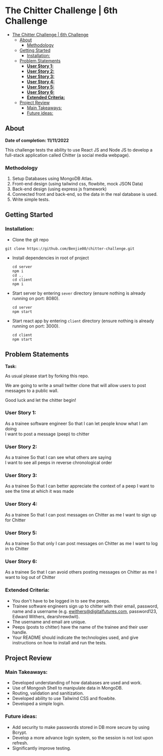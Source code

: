 # The Chitter Challenge | 6th Challenge

- [The Chitter Challenge | 6th Challenge](#the-chitter-challenge--6th-challenge)
  - [About](#about)
    - [Methodology](#methodology)
  - [Getting Started](#getting-started)
    - [Installation:](#installation)
  - [Problem Statements](#problem-statements)
    - [**User Story 1:**](#user-story-1)
    - [**User Story 2:**](#user-story-2)
    - [**User Story 3:**](#user-story-3)
    - [**User Story 4:**](#user-story-4)
    - [**User Story 5:**](#user-story-5)
    - [**User Story 6:**](#user-story-6)
    - [**Extended Criteria:**](#extended-criteria)
  - [Project Review](#project-review)
    - [Main Takeaways:](#main-takeaways)
    - [Future ideas:](#future-ideas)


## About
**Date of completion: 11/11/2022**
 
This challenge tests the ability to use React JS and Node JS to develop a full-stack application called Chitter (a social media webpage). 

### Methodology
1) Setup Databases using MongoDB Atlas.
2) Front-end design (using tailwind css, flowbite, mock JSON Data)
3) Back-end design (using express js framework)
4) Connected front and back-end, so the data in the real database is used. 
5) Write simple tests. 


## Getting Started

### Installation:

- Clone the git repo
```
git clone https://github.com/Benjie00/chitter-challenge.git
```
- Install dependencies in root of project 
  
  ```
  cd server
  npm i
  cd .. 
  cd client 
  npm i
  ```

- Start server by entering `sever` directory (ensure nothing is already running on port: 8080).
    ```
    cd server
    npm start
    ```
- Start react app by entering `client` directory (ensure nothing is already running on port: 3000).

    ```
    cd client
    npm start
    ```
    

## Problem Statements
**Task:**

As usual please start by forking this repo.

We are going to write a small twitter clone that will allow users to post messages to a public wall.

Good luck and let the chitter begin!


### **User Story 1:**
As a trainee software engineer
So that I can let people know what I am doing  
I want to post a message (peep) to chitter



### **User Story 2:**
As a trainee
So that I can see what others are saying  
I want to see all peeps in reverse chronological order

### **User Story 3:**
As a trainee
So that I can better appreciate the context of a peep
I want to see the time at which it was made

### **User Story 4:**
As a trainee
So that I can post messages on Chitter as me
I want to sign up for Chitter

### **User Story 5:** 
As a trainee
So that only I can post messages on Chitter as me
I want to log in to Chitter

### **User Story 6:** 
As a trainee
So that I can avoid others posting messages on Chitter as me
I want to log out of Chitter

### **Extended Criteria:**
- You don't have to be logged in to see the peeps.
- Trainee software engineers sign up to chitter with their email, password, name and a username (e.g. ewithers@digitalfutures.com, password123, Edward Withers, dearshrewdwit).
- The username and email are unique.
- Peeps (posts to chitter) have the name of the trainee and their user handle.
- Your README should indicate the technologies used, and give instructions on how to install and run the tests.


## Project Review

### Main Takeaways:
- Developed understanding of how databases are used and work.
- Use of Mongosh Shell to manipulate data in MongoDB. 
- Routing, validation and sanitization.
- Developed ability to use Tailwind CSS and flowbite.
- Developed a simple login. 

### Future ideas:
- Add security to make passwords stored in DB more secure by using Bcrypt. 
- Develop a more advance login system, so the session is not lost upon refresh.
- Significantly improve testing.

  




